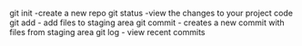 git init -create a new repo
git status -view the changes to your project code
git add - add files to staging area
git commit - creates a new commit with files from staging area
git log - view recent commits
